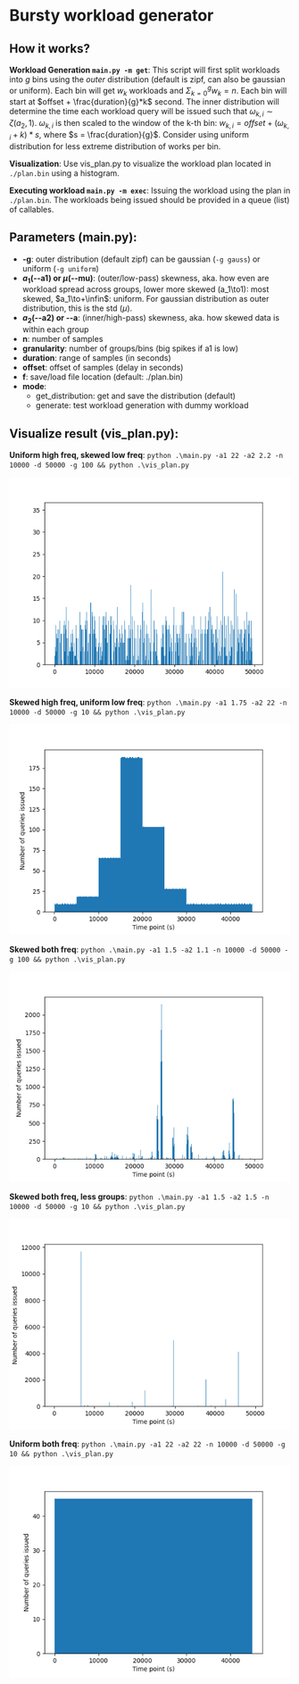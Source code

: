 # Bursty workload generator
## How it works?
**Workload Generation `main.py -m get`**: This script will first split workloads into *g* bins using the *outer* distribution (default is zipf, can also be gaussian or uniform). Each bin will get $w_k$ workloads and $\Sigma_{k=0}^{g}w_k = n$. Each bin will start at $offset + \frac{duration}{g}*k$ second. The inner distribution will determine the time each workload query will be issued such that $\omega_{k, i} \sim \zeta(a_2, 1)$. $\omega_{k, i}$ is then scaled to the window of the k-th bin: $w_{k, i} = offset + (\omega_{k, i} + k)*s$, where $s = \frac{duration}{g}$. Consider using uniform distribution for less extreme distribution of works per bin.

**Visualization**: Use vis_plan.py to visualize the workload plan located in `./plan.bin` using a histogram.

**Executing workload `main.py -m exec`**: Issuing the workload using the plan in `./plan.bin`. The workloads being issued should be provided in a queue (list) of callables.

## Parameters (main.py):
  - **-g**: outer distribution (default zipf) can be gaussian (`-g gauss`) or uniform (`-g uniform`)
  - **$a_1$(--a1) or $\mu$(--mu)**: (outer/low-pass) skewness, aka. how even are workload spread across groups, lower more skewed \(a_1\to1\): most skewed, $a_1\to+\infin$: uniform. For gaussian distribution as outer distribution, this is the std ($\mu$).
  - **$a_2$(--a2) or --a**: (inner/high-pass) skewness, aka. how skewed data is within each group
  - **n**: number of samples
  - **granularity**: number of groups/bins (big spikes if a1 is low)
  - **duration**: range of samples (in seconds)
  - **offset**: offset of samples (delay in seconds)
  - **f**: save/load file location (default: ./plan.bin)
  - **mode**: 
      - get_distribution: get and save the distribution (default)
      - generate: test workload generation with dummy workload

## Visualize result (vis_plan.py):
**Uniform high freq, skewed low freq**: `python .\main.py -a1 22 -a2 2.2 -n 10000 -d 50000 -g 100 && python .\vis_plan.py`

![Figure_1](/assets/Figure_1.png)

**Skewed high freq, uniform low freq**: `python .\main.py -a1 1.75 -a2 22 -n 10000 -d 50000 -g 10 && python .\vis_plan.py`

![Figure_5](/assets/Figure_4.png)

**Skewed both freq**: `python .\main.py -a1 1.5 -a2 1.1 -n 10000 -d 50000 -g 100 && python .\vis_plan.py`

![Figure_2](/assets/Figure_2.png)

**Skewed both freq, less groups**: `python .\main.py -a1 1.5 -a2 1.5 -n 10000 -d 50000 -g 10 && python .\vis_plan.py`

![Figure_3](/assets/Figure_3.png)

**Uniform both freq**: `python .\main.py -a1 22 -a2 22 -n 10000 -d 50000 -g 10 && python .\vis_plan.py`

![Figure_4](/assets/Figure_0.png)
